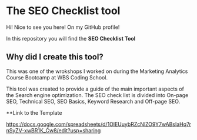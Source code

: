 # The SEO Checklist tool

Hi! Nice to see you here! On my GitHub profile!

In this repository you will find the **SEO Checklist Tool**

## Why did I create this tool?

This was one of the wrokshops I worked on during the Marketing Analytics Course Bootcamp at WBS Coding School.


This tool was created to provide a guide of the main important aspects of the Search engine optimization.
The SEO check list is divided into On-page SEO, Technical SEO, SEO Basics, Keyword Research and Off-page SEO.

**Link to the Template

https://docs.google.com/spreadsheets/d/1OlEUuybRZcNlZO9Y7wABsIaHq7rnSyZV-xwBR1K_Cw8/edit?usp=sharing
